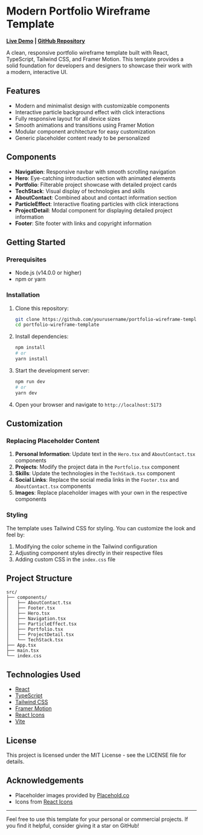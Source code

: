 # Modern Portfolio Wireframe Template

**[Live Demo](https://portfolio-wireframe-template.vercel.app/) | [GitHub Repository](https://github.com/Youyou972/portfolio-wireframe-template)**

A clean, responsive portfolio wireframe template built with React, TypeScript, Tailwind CSS, and Framer Motion. This template provides a solid foundation for developers and designers to showcase their work with a modern, interactive UI.

## Features

- Modern and minimalist design with customizable components
- Interactive particle background effect with click interactions
- Fully responsive layout for all device sizes
- Smooth animations and transitions using Framer Motion
- Modular component architecture for easy customization
- Generic placeholder content ready to be personalized

## Components

- **Navigation**: Responsive navbar with smooth scrolling navigation
- **Hero**: Eye-catching introduction section with animated elements
- **Portfolio**: Filterable project showcase with detailed project cards
- **TechStack**: Visual display of technologies and skills
- **AboutContact**: Combined about and contact information section
- **ParticleEffect**: Interactive floating particles with click interactions
- **ProjectDetail**: Modal component for displaying detailed project information
- **Footer**: Site footer with links and copyright information

## Getting Started

### Prerequisites

- Node.js (v14.0.0 or higher)
- npm or yarn

### Installation

1. Clone this repository:
   ```bash
   git clone https://github.com/yourusername/portfolio-wireframe-template.git
   cd portfolio-wireframe-template
   ```

2. Install dependencies:
   ```bash
   npm install
   # or
   yarn install
   ```

3. Start the development server:
   ```bash
   npm run dev
   # or
   yarn dev
   ```

4. Open your browser and navigate to `http://localhost:5173`

## Customization

### Replacing Placeholder Content

1. **Personal Information**: Update text in the `Hero.tsx` and `AboutContact.tsx` components
2. **Projects**: Modify the project data in the `Portfolio.tsx` component
3. **Skills**: Update the technologies in the `TechStack.tsx` component
4. **Social Links**: Replace the social media links in the `Footer.tsx` and `AboutContact.tsx` components
5. **Images**: Replace placeholder images with your own in the respective components

### Styling

The template uses Tailwind CSS for styling. You can customize the look and feel by:

1. Modifying the color scheme in the Tailwind configuration
2. Adjusting component styles directly in their respective files
3. Adding custom CSS in the `index.css` file

## Project Structure

```
src/
├── components/
│   ├── AboutContact.tsx
│   ├── Footer.tsx
│   ├── Hero.tsx
│   ├── Navigation.tsx
│   ├── ParticleEffect.tsx
│   ├── Portfolio.tsx
│   ├── ProjectDetail.tsx
│   └── TechStack.tsx
├── App.tsx
├── main.tsx
└── index.css
```

## Technologies Used

- [React](https://reactjs.org/)
- [TypeScript](https://www.typescriptlang.org/)
- [Tailwind CSS](https://tailwindcss.com/)
- [Framer Motion](https://www.framer.com/motion/)
- [React Icons](https://react-icons.github.io/react-icons/)
- [Vite](https://vitejs.dev/)

## License

This project is licensed under the MIT License - see the LICENSE file for details.

## Acknowledgements

- Placeholder images provided by [Placehold.co](https://placehold.co/)
- Icons from [React Icons](https://react-icons.github.io/react-icons/)

---

Feel free to use this template for your personal or commercial projects. If you find it helpful, consider giving it a star on GitHub!
